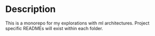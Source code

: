 # Description
This is a monorepo for my explorations with ml architectures. Project specific READMEs will exist within each folder.